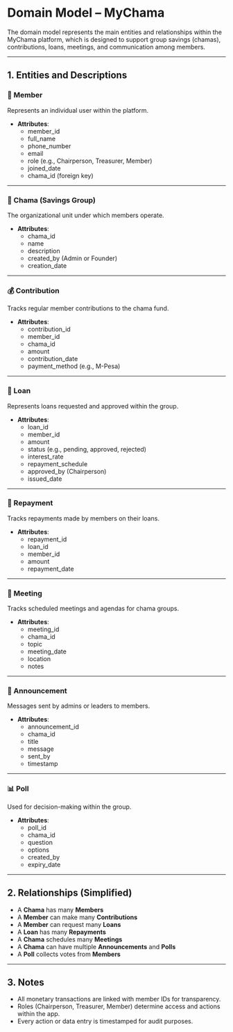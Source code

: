 # Domain Model – MyChama

The domain model represents the main entities and relationships within the MyChama platform, which is designed to support group savings (chamas), contributions, loans, meetings, and communication among members.

---

## 1. Entities and Descriptions

### 🧍 Member
Represents an individual user within the platform.
- **Attributes**:
  - member_id
  - full_name
  - phone_number
  - email
  - role (e.g., Chairperson, Treasurer, Member)
  - joined_date
  - chama_id (foreign key)

---

### 👥 Chama (Savings Group)
The organizational unit under which members operate.
- **Attributes**:
  - chama_id
  - name
  - description
  - created_by (Admin or Founder)
  - creation_date

---

### 💰 Contribution
Tracks regular member contributions to the chama fund.
- **Attributes**:
  - contribution_id
  - member_id
  - chama_id
  - amount
  - contribution_date
  - payment_method (e.g., M-Pesa)

---

### 🏦 Loan
Represents loans requested and approved within the group.
- **Attributes**:
  - loan_id
  - member_id
  - amount
  - status (e.g., pending, approved, rejected)
  - interest_rate
  - repayment_schedule
  - approved_by (Chairperson)
  - issued_date

---

### 🧾 Repayment
Tracks repayments made by members on their loans.
- **Attributes**:
  - repayment_id
  - loan_id
  - member_id
  - amount
  - repayment_date

---

### 📆 Meeting
Tracks scheduled meetings and agendas for chama groups.
- **Attributes**:
  - meeting_id
  - chama_id
  - topic
  - meeting_date
  - location
  - notes

---

### 📢 Announcement
Messages sent by admins or leaders to members.
- **Attributes**:
  - announcement_id
  - chama_id
  - title
  - message
  - sent_by
  - timestamp

---

### 📊 Poll
Used for decision-making within the group.
- **Attributes**:
  - poll_id
  - chama_id
  - question
  - options
  - created_by
  - expiry_date

---

## 2. Relationships (Simplified)

- A **Chama** has many **Members**
- A **Member** can make many **Contributions**
- A **Member** can request many **Loans**
- A **Loan** has many **Repayments**
- A **Chama** schedules many **Meetings**
- A **Chama** can have multiple **Announcements** and **Polls**
- A **Poll** collects votes from **Members**

---

## 3. Notes

- All monetary transactions are linked with member IDs for transparency.
- Roles (Chairperson, Treasurer, Member) determine access and actions within the app.
- Every action or data entry is timestamped for audit purposes.

